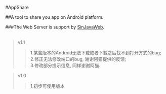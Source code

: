 #AppShare

##A tool to share you app on Android platform.

###The Web Server is support by <a href="https://github.com/sintrb/SinJavaWeb" target="none">SinJavaWeb</a>.<br />
<br>

>v1.1
>>1.某些版本的Android无法下载或者下载之后找不到打开方式的bug;<br>
>>2.修正无法修改端口的bug, 谢谢阿猫提供的反馈;<br>
>>3.修改部分提示信息, 同样谢谢阿猫.<br>


>v1.0
>>1.初步可使用版本
